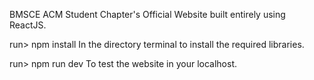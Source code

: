 BMSCE ACM Student Chapter's Official Website built entirely using ReactJS.

run> npm install 
In the directory terminal to install the required libraries.

run> npm run dev
To test the website in your localhost.